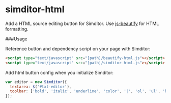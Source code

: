 simditor-html
=============

Add a HTML source editing button for Simditor. Use [js-beautify](https://github.com/beautify-web/js-beautify) for HTML formatting.

###Usage

Reference button and dependency script on your page with Simditor:

```html
<script type="text/javascript" src="[path]/beautify-html.js"></script>
<script type="text/javascript" src="[path]/simditor-html.js"></script>
```

Add html button config when you initialize Simditor:

```js
var editor = new Simditor({
  textarea: $('#txt-editor'),
  toolbar: ['bold', 'italic', 'underline', 'color', '|', 'ol', 'ul', 'html']
});
```
